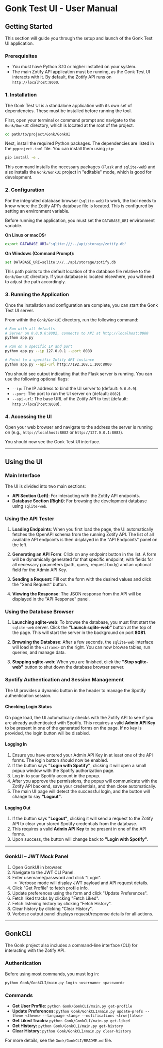 <!-- ID: API-017 -->
# Gonk Test UI - User Manual

## Getting Started

This section will guide you through the setup and launch of the Gonk Test UI application.

### Prerequisites

-   You must have Python 3.10 or higher installed on your system.
-   The main Zotify API application must be running, as the Gonk Test UI interacts with it. By default, the Zotify API runs on `http://localhost:8000`.

### 1. Installation

The Gonk Test UI is a standalone application with its own set of dependencies. These must be installed before running the tool.

First, open your terminal or command prompt and navigate to the `Gonk/GonkUI` directory, which is located at the root of the project.
```bash
cd path/to/project/Gonk/GonkUI
```

Next, install the required Python packages. The dependencies are listed in the `pyproject.toml` file. You can install them using `pip`:
```bash
pip install -e .
```
This command installs the necessary packages (`Flask` and `sqlite-web`) and also installs the `Gonk/GonkUI` project in "editable" mode, which is good for development.

### 2. Configuration

For the integrated database browser (`sqlite-web`) to work, the tool needs to know where the Zotify API's database file is located. This is configured by setting an environment variable.

Before running the application, you must set the `DATABASE_URI` environment variable.

**On Linux or macOS:**
```bash
export DATABASE_URI="sqlite:///../api/storage/zotify.db"
```

**On Windows (Command Prompt):**
```bash
set DATABASE_URI=sqlite:///../api/storage/zotify.db
```
This path points to the default location of the database file relative to the `Gonk/GonkUI` directory. If your database is located elsewhere, you will need to adjust the path accordingly.

### 3. Running the Application

Once the installation and configuration are complete, you can start the Gonk Test UI server.

From within the `Gonk/GonkUI` directory, run the following command:
```bash
# Run with all defaults
# Server on 0.0.0.0:8082, connects to API at http://localhost:8000
python app.py

# Run on a specific IP and port
python app.py --ip 127.0.0.1 --port 8083

# Point to a specific Zotify API instance
python app.py --api-url http://192.168.1.100:8000
```

You should see output indicating that the Flask server is running. You can use the following optional flags:
-   `--ip`: The IP address to bind the UI server to (default: `0.0.0.0`).
-   `--port`: The port to run the UI server on (default: `8082`).
-   `--api-url`: The base URL of the Zotify API to test (default: `http://localhost:8000`).

### 4. Accessing the UI

Open your web browser and navigate to the address the server is running on (e.g., `http://localhost:8082` or `http://127.0.0.1:8083`).

You should now see the Gonk Test UI interface.

---

## Using the UI

### Main Interface

The UI is divided into two main sections:
-   **API Section (Left)**: For interacting with the Zotify API endpoints.
-   **Database Section (Right)**: For browsing the development database using `sqlite-web`.

### Using the API Tester

1.  **Loading Endpoints**: When you first load the page, the UI automatically fetches the OpenAPI schema from the running Zotify API. The list of all available API endpoints is then displayed in the "API Endpoints" panel on the left.

2.  **Generating an API Form**: Click on any endpoint button in the list. A form will be dynamically generated for that specific endpoint, with fields for all necessary parameters (path, query, request body) and an optional field for the Admin API Key.

3.  **Sending a Request**: Fill out the form with the desired values and click the "Send Request" button.

4.  **Viewing the Response**: The JSON response from the API will be displayed in the "API Response" panel.

### Using the Database Browser

1.  **Launching sqlite-web**: To browse the database, you must first start the `sqlite-web` server. Click the **"Launch sqlite-web"** button at the top of the page. This will start the server in the background on port **8081**.

2.  **Browsing the Database**: After a few seconds, the `sqlite-web` interface will load in the `<iframe>` on the right. You can now browse tables, run queries, and manage data.

3.  **Stopping sqlite-web**: When you are finished, click the **"Stop sqlite-web"** button to shut down the database browser server.

### Spotify Authentication and Session Management

The UI provides a dynamic button in the header to manage the Spotify authentication session.

#### Checking Login Status
On page load, the UI automatically checks with the Zotify API to see if you are already authenticated with Spotify. This requires a valid **Admin API Key** to be present in one of the generated forms on the page. If no key is provided, the login button will be disabled.

#### Logging In
1.  Ensure you have entered your Admin API Key in at least one of the API forms. The login button should now be enabled.
2.  If the button says **"Login with Spotify"**, clicking it will open a small popup window with the Spotify authorization page.
3.  Log in to your Spotify account in the popup.
4.  After you approve the permissions, the popup will communicate with the Zotify API backend, save your credentials, and then close automatically.
5.  The main UI page will detect the successful login, and the button will change to say **"Logout"**.

#### Logging Out
1.  If the button says **"Logout"**, clicking it will send a request to the Zotify API to clear your stored Spotify credentials from the database.
2.  This requires a valid **Admin API Key** to be present in one of the API forms.
3.  Upon success, the button will change back to **"Login with Spotify"**.

---

### GonkUI – JWT Mock Panel

1. Open GonkUI in browser.
2. Navigate to the JWT CLI Panel.
3. Enter username/password and click "Login".
   - Verbose mode will display JWT payload and API request details.
4. Click "Get Profile" to fetch profile info.
5. Update preferences using the form and click "Update Preferences".
6. Fetch liked tracks by clicking "Fetch Liked".
7. Fetch listening history by clicking "Fetch History".
8. Clear history by clicking "Clear History".
9. Verbose output panel displays request/response details for all actions.

---

## GonkCLI

The Gonk project also includes a command-line interface (CLI) for interacting with the Zotify API.

### Authentication

Before using most commands, you must log in:
```bash
python Gonk/GonkCLI/main.py login <username> <password>
```

### Commands

-   **Get User Profile:** `python Gonk/GonkCLI/main.py get-profile`
-   **Update Preferences:** `python Gonk/GonkCLI/main.py update-prefs --theme <theme> --language <lang> --notifications <true|false>`
-   **Get Liked Tracks:** `python Gonk/GonkCLI/main.py get-liked`
-   **Get History:** `python Gonk/GonkCLI/main.py get-history`
-   **Clear History:** `python Gonk/GonkCLI/main.py clear-history`

For more details, see the `Gonk/GonkCLI/README.md` file.
